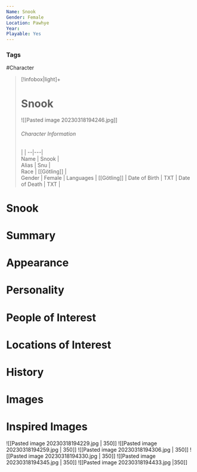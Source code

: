 ```yaml
---
Name: Snook  
Gender: Female
Location: Pawhye
Year: 
Playable: Yes
---
```


### Tags
#Character 

> [!infobox|light]+  
> # Snook  
> ![[Pasted image 20230318194246.jpg]]
> ###### Character Information
>  |   |
> --|---|  
> Name | Snook |  
> Alias | Snu |  
> Race | [[Götling]] |  
> Gender | Female |
> Languages | [[Götling]] |
> Date of Birth | TXT |
> Date of Death | TXT |

# Snook

# Summary

# Appearance

# Personality

# People of Interest

# Locations of Interest

# History

# Images

# Inspired Images
![[Pasted image 20230318194229.jpg | 350]]
![[Pasted image 20230318194259.jpg | 350]]
![[Pasted image 20230318194306.jpg | 350]]
![[Pasted image 20230318194330.jpg | 350]]
![[Pasted image 20230318194345.jpg | 350]]
![[Pasted image 20230318194433.jpg |350]]